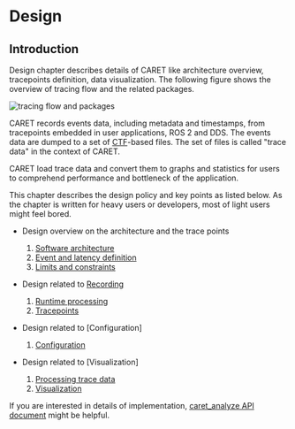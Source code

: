 # Design

## Introduction

Design chapter describes details of CARET like architecture overview, tracepoints definition, data visualization.
The following figure shows the overview of tracing flow and the related packages.

![tracing flow and packages](../imgs/design.drawio.png)

CARET records events data, including metadata and timestamps, from tracepoints embedded in user applications, ROS 2 and DDS.
The events data are dumped to a set of [CTF](https://diamon.org/ctf/)-based files. The set of files is called "trace data" in the context of CARET.

CARET load trace data and convert them to graphs and statistics for users to comprehend performance and bottleneck of the application.

This chapter describes the design policy and key points as listed below. As the chapter is written for heavy users or developers, most of light users might feel bored.

- Design overview on the architecture and the trace points
  1. [Software architecture](./software_architecture/index.md)
  2. [Event and latency definition](./event_and_latency_definitions/index.md)
  3. [Limits and constraints](./limits_and_constraints/index.md)

- Design related to [Recording](../recording/index.md)
  1. [Runtime processing](./runtime_processing/index.md)
  2. [Tracepoints](./trace_points/index.md)

- Design related to [Configuration]
  1. [Configuration](./configuration/index.md)

- Design related to [Visualization]
  1. [Processing trace data](./processing_trace_data/index.md)
  2. [Visualization](./visualizations/index.md)

If you are interested in details of implementation, [caret_analyze API document](https://tier4.github.io/caret_analyze/) might be helpful.
